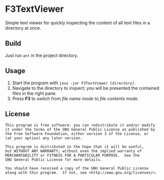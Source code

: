 # F3TextViewer

Simple text viewer for quickly inspecting the content of all text files in a directory at once.

## Build

Just run `ant` in the project directory.

## Usage

1. Start the program with `java -jar F3TextViewer [directory]`.
2. Navigate to the directory to inspect; you will be presented the contained files in the right pane.
3. Press **F3** to switch from *file name mode* to *file contents mode*.

## License

    This program is free software: you can redistribute it and/or modify
    it under the terms of the GNU General Public License as published by
    the Free Software Foundation, either version 3 of the License, or
    (at your option) any later version.

    This program is distributed in the hope that it will be useful,
    but WITHOUT ANY WARRANTY; without even the implied warranty of
    MERCHANTABILITY or FITNESS FOR A PARTICULAR PURPOSE.  See the
    GNU General Public License for more details.

    You should have received a copy of the GNU General Public License
    along with this program.  If not, see <http://www.gnu.org/licenses/>.
